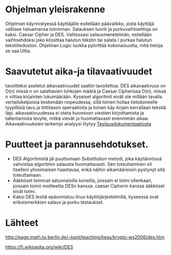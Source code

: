 # Ohjelman yleisrakenne
Ohjelman käynnistyessä käyttäjälle esitellään päävalikko, josta käyttäjä valitsee haluamansa toiminnan.
Salauksen luonti ja purkuvaihtoehtoja on kaksi. Caesar Cipher ja DES. 
Valitessasi salausmenetelmän, esitellään vaihtoehdoksi joko
kirjoittaa halutun tekstin tai salata / purkaa halutun tekstitiedoston.
Ohjelman Logic luokka pyörittää kokonaisuutta, mitä tietoja se saa UIlta.
	
	
# Saavutetut aika-ja tilavaativuudet
tavoitteksi asetetut aikavaativuudet saatiin tavoitettua. DES aikavaativuus on O(n) missä n on salattavien lohkojen määrä ja Caesar Cipherissa O(n), missä n viittaa kirjainten lukumäärään. Kyseiset algoritmit eivät ole millään tavalla vertailukelpoisia keskenään nopeudessa, sillä toinen hoitaa tietokoneelle tyypillisiä tavu ja bittitason operaatioita ja toinen käy kirjain kerrallaan tekstiä läpi. aikavaativuudessa ei oteta huomioon viestien kirjoittamista ja tallentamista levylle, mitkä vievät jo huomattavasti enenmmän aikaa. Aikavaativuuksien tarkempi analyysi löytyy [Testausdokumentaatiosta](https://github.com/Antiik91/d3_ciph3r/blob/master/dokumentaatio/Testausdokumentti.md)
	
# Puutteet ja parannusehdotukset.
* DES Algoritmistä jäi puuttumaan Substitution metodi, joka käytännössä vahvistaa algoritmin salausta huomattavasti. Sen 	 toteuttaminen oli itselleni ylivoimaisen haastavaa, enkä näihin aikamääreisiin pystynyt sitä toteuttamaan. 
* Ääkköset toimivat satunnaisilla koneilla, joissain ei toimi ollenkaan, joissain toimii moitteetta DESn kanssa. caesar Cipherin kanssa ääkköset eivät toimi. 
* Kaksi DES testiä epäonnistuu linux käyttöjärjestelmillä, kyseessä ovat erikoismerkkien salaus ja purku testaukset.

# Lähteet
http://page.math.tu-berlin.de/~kant/teaching/hess/krypto-ws2006/des.htm

https://fi.wikipedia.org/wiki/DES
	
